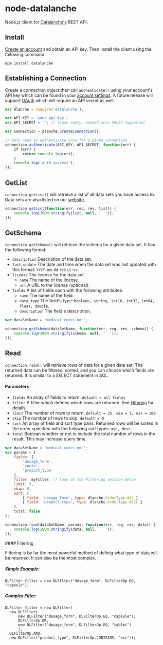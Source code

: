 node-datalanche
===============

Node.js client for [Datalanche's](https://www.datalanche.com) REST API.

## Install

[Create an account](https://www.datalanche.com/signup) and obtain an API key. Then install the client using the
 following command:

    npm install datalanche
 
## Establishing a Connection

Create a connection object then call `authenticate()` using your account's API key which can be found in your 
[account settings](https://www.datalanche.com/account). A future release will support 
[OAuth](http://en.wikipedia.org/wiki/OAuth) which will require an API secret as well.

```js
var dlanche = require('datalanche');

var API_KEY = 'your_api_key';
var API_SECRET = ''; // leave empty, needed when OAuth supported

var connection = dlanche.createConnection();

// only need to authenticate once for a given connection
connection.authenticate(API_KEY, API_SECRET, function(err) {
    if (err) {
        return console.log(err);
    }
    console.log('auth success');
});
```
    
## GetList

`connection.getList()` will retrieve a list of all data sets you have access to. Data sets are also listed on our 
[website](https://www.datalanche.com/datasets).

```js
connection.getList(function(err, req, res, list)) {
    console.log(JSON.stringify(list, null, '  '));
});
```
 
## GetSchema

`connection.getSchema()` will retrieve the schema for a given data set. It has the following format:
* `description` Description of the data set.
* `last_update` The date and time when the data set was last updated with this format: `YYYY-mm-dd HH:ii:ss`.
* `license` The license for the data set.
    * `name` The name of the license.
    * `url` A URL to the license (optional).
* `fields` A list of fields each with the following attributes:
    * `name` The name of the field.
    * `data_type` The field's type: `boolean, string, int16, int32, int64, float, double`.
    * `description` The field's description.

```js
var dataSetName = 'medical_codes_ndc';

connection.getSchema(dataSetName, function(err, req, res, schema)) {
    console.log(JSON.stringify(schema, null, '  '));
});
```

## Read

`connection.read()` will retrieve rows of data for a given data set. The returned data can be 
filtered, sorted, and you can choose which fields are returned. It is similar to a SELECT statement 
in SQL.

#### Parameters

* `fields` An array of fields to return. `default = all fields`
* `filter` A filter which defines which rows are returned. See [Filtering](#filtering) for details.
* `limit` The number of rows to return. `default = 25, min = 1, max = 100`
* `skip` The number of rows to skip. `default = 0`
* `sort` An array of field and sort type pairs. Returned rows will be sorted in the order specified 
with the following sort types: `asc, desc`.
* `total` Boolean whether or not to include the total number of rows in the result. This may increase query time.

```js
var dataSetName = 'medical_codes_ndc';
var params = {
    fields: [
        'dosage_form',
        'route',
        'product_type'
    ],
    filter: myFilter, // look at the Filtering section below
    limit: 5,
    skip: 0,
    sort: [
        { field: 'dosage_form', type: dlanche.OrderType.ASC },
        { field: 'product_type', type: dlanche.OrderType.DESC }
    ],
    total: false
};

connection.read(dataSetName, params, function(err, req, res, data)) {
    console.log(JSON.stringify(data, null, '  '));
});
```

<a name='filtering'/>
#### Filtering

Filtering is by far the most powerful method of definig what type of data will be returned. It can also be the most complex.

##### Simple Example:

    DLFilter filter = new DLFilter("dosage_form", DLFilterOp.EQ, "capsule");
    
##### Complex Filter:

    DLFilter filter = new DLFilter(
      new DLFilter(
          new DLFilter("dosage_form", DLFilterOp.EQ, "capsule"),
          DLFilterOp.OR,
          new DLFilter("dosage_form", DLFilterOp.EQ, "tablet")
          ),
      DLFilterOp.AND,
      new DLFilter("product_type", DLFilterOp.CONTAINS, "esc"));
